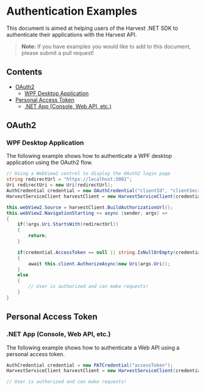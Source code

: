 # Authentication Examples

This document is aimed at helping users of the Harvest .NET SDK to authenticate their applications with the Harvest API.

> **Note:** If you have examples you would like to add to this document, please submit a pull request!

## Contents

- [OAuth2](#oauth2)
  - [WPF Desktop Application](#wpf-desktop-application)
- [Personal Access Token](#personal-access-token)
  - [.NET App (Console, Web API, etc.)](#net-app-console-web-api-etc)

## OAuth2

### WPF Desktop Application

The following example shows how to authenticate a WPF desktop application using the OAuth2 flow.

```csharp
// Using a WebView2 control to display the OAuth2 login page
string redirectUrl = "https://localhost:5001";
Uri redirectUri = new Uri(redirectUrl);
AuthCredential credential = new OAuthCredential("clientId", "clientSecret", new Uri(redirectUri);
HarvestServiceClient harvestClient = new HarvestServiceClient(credential, "MyHarvestOAuthApp");

this.webView2.Source = harvestClient.BuildAuthorizationUrl();
this.webView2.NavigationStarting += async (sender, args) =>
{
    if(!args.Uri.StartsWith(redirectUrl))
    {
        return;
    }

    if(credential.AccessToken == null || string.IsNullOrEmpty(credential.AccessToken.Token))
    {
        await this.client.AuthorizeAsync(new Uri(args.Uri));
    }
    else
    {
        // User is authorized and can make requests!
    }
}
```

## Personal Access Token

### .NET App (Console, Web API, etc.)

The following example shows how to authenticate a Web API using a personal access token.

```csharp
AuthCredential credential = new PATCredential("accessToken");
HarvestServiceClient harvestClient = new HarvestServiceClient(credential, "MyHarvestPATApp");

// User is authorized and can make requests!
```
